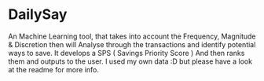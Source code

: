 # DailySay
An Machine Learning tool, that takes into account the Frequency, Magnitude &amp; Discretion then will Analyse through the transactions and identify potential ways to save. It develops a SPS ( Savings Priority Score ) And then ranks them and outputs to the user. I used my own data :D but please have a look at the readme for more info.
